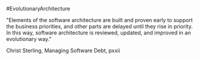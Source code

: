 #EvolutionaryArchitecture

"Elements of the software architecture are built and proven early to support the business priorities, and other parts are delayed until they rise in priority. In this way, software architecture is reviewed, updated, and improved in an evolutionary way."

Christ Sterling, Managing Software Debt, pxxii